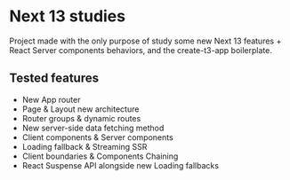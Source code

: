 
# Next 13 studies

Project made with the only purpose of study some new Next 13 features + React Server components behaviors, and the create-t3-app boilerplate.

## Tested features

- New App router
- Page & Layout new architecture
- Router groups & dynamic routes
- New server-side data fetching method
- Client components & Server components
- Loading fallback & Streaming SSR
- Client boundaries & Components Chaining
- React Suspense API alongside new Loading fallbacks

